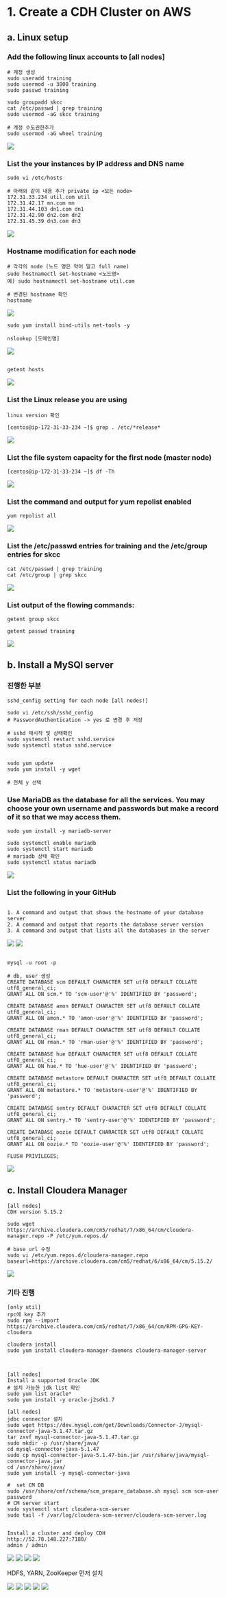 # 1. Create a CDH Cluster on AWS

## a. Linux setup

### Add the following linux accounts to [all nodes]

~~~
# 계정 생성
sudo useradd training
sudo usermod -u 3800 training
sudo passwd training

sudo groupadd skcc
cat /etc/passwd | grep training
sudo usermod -aG skcc training

# 계정 수도권한추가
sudo usermod -aG wheel training
~~~

![](/img/1-1.PNG)


### List the your instances by IP address and DNS name

~~~
sudo vi /etc/hosts

# 아래와 같이 내용 추가 private ip <모든 node>
172.31.33.234 util.com util
172.31.42.17 mn.com mn
172.31.44.103 dn1.com dn1
172.31.42.90 dn2.com dn2
172.31.45.39 dn3.com dn3
~~~
![](/img/1-2.PNG)

### Hostname modification for each node

~~~
# 각각의 node (노드 명은 약어 말고 full name)
sudo hostnamectl set-hostname <노드명>
예) sudo hostnamectl set-hostname util.com

# 변경된 hostname 확인
hostname
~~~
![](/img/1-3.PNG)

~~~
sudo yum install bind-utils net-tools -y

nslookup [도메인명]

~~~
![](/img/1-4.PNG)

~~~

getent hosts
~~~
![](/img/1-5.PNG)


### List the Linux release you are using

~~~
linux version 확인

[centos@ip-172-31-33-234 ~]$ grep . /etc/*release*

~~~
![](/img/1-6.PNG)


### List the file system capacity for the first node (master node)

~~~
[centos@ip-172-31-33-234 ~]$ df -Th
~~~
![](/img/1-7.PNG)

### List the command and output for yum repolist enabled

~~~
yum repolist all
~~~

![](/img/1-8.PNG)


### List the /etc/passwd entries for training and the /etc/group entries for skcc

~~~
cat /etc/passwd | grep training
cat /etc/group | grep skcc

~~~
![](/img/1-9.PNG)


### List output of the flowing commands:
~~~
getent group skcc

getent passwd training
~~~

![](/img/1-10.PNG)



## b. Install a MySQl server

### 진행한 부분
~~~
sshd_config setting for each node [all nodes!]

sudo vi /etc/ssh/sshd_config
# PasswordAuthentication -> yes 로 변경 후 저장

# sshd 재시작 및 상태확인
sudo systemctl restart sshd.service
sudo systemctl status sshd.service


sudo yum update
sudo yum install -y wget

# 전체 y 선택
~~~


### Use MariaDB as the database for all the services. You may choose your own username and passwords but make a record of it so that we may access them.

~~~
sudo yum install -y mariadb-server

sudo systemctl enable mariadb
sudo systemctl start mariadb
# mariadb 상태 확인
sudo systemctl status mariadb
~~~
![](/img/1-11.PNG)

### List the following in your GitHub
~~~

1. A command and output that shows the hostname of your database server
2. A command and output that reports the database server version
3. A command and output that lists all the databases in the server
~~~

![](/img/1-13.PNG)
![](/img/1-12.PNG)

~~~

mysql -u root -p

# db, user 생성
CREATE DATABASE scm DEFAULT CHARACTER SET utf8 DEFAULT COLLATE utf8_general_ci;
GRANT ALL ON scm.* TO 'scm-user'@'%' IDENTIFIED BY 'password';

CREATE DATABASE amon DEFAULT CHARACTER SET utf8 DEFAULT COLLATE utf8_general_ci;
GRANT ALL ON amon.* TO 'amon-user'@'%' IDENTIFIED BY 'password';

CREATE DATABASE rman DEFAULT CHARACTER SET utf8 DEFAULT COLLATE utf8_general_ci;
GRANT ALL ON rman.* TO 'rman-user'@'%' IDENTIFIED BY 'password';

CREATE DATABASE hue DEFAULT CHARACTER SET utf8 DEFAULT COLLATE utf8_general_ci;
GRANT ALL ON hue.* TO 'hue-user'@'%' IDENTIFIED BY 'password';

CREATE DATABASE metastore DEFAULT CHARACTER SET utf8 DEFAULT COLLATE utf8_general_ci;
GRANT ALL ON metastore.* TO 'metastore-user'@'%' IDENTIFIED BY 'password';

CREATE DATABASE sentry DEFAULT CHARACTER SET utf8 DEFAULT COLLATE utf8_general_ci;
GRANT ALL ON sentry.* TO 'sentry-user'@'%' IDENTIFIED BY 'password';

CREATE DATABASE oozie DEFAULT CHARACTER SET utf8 DEFAULT COLLATE utf8_general_ci;
GRANT ALL ON oozie.* TO 'oozie-user'@'%' IDENTIFIED BY 'password';

FLUSH PRIVILEGES;
~~~
![](/img/1-14.PNG)

## c. Install Cloudera Manager



~~~
[all nodes]
CDH version 5.15.2

sudo wget https://archive.cloudera.com/cm5/redhat/7/x86_64/cm/cloudera-manager.repo -P /etc/yum.repos.d/

# base url 수정
sudo vi /etc/yum.repos.d/cloudera-manager.repo
baseurl=https://archive.cloudera.com/cm5/redhat/6/x86_64/cm/5.15.2/
~~~

![](/img/1-15.PNG)




### 기타 진행


~~~
[only util]
rpc에 key 추가
sudo rpm --import https://archive.cloudera.com/cm5/redhat/7/x86_64/cm/RPM-GPG-KEY-cloudera

cloudera install
sudo yum install cloudera-manager-daemons cloudera-manager-server



[all nodes]
Install a supported Oracle JDK 
# 설치 가능한 jdk list 확인
sudo yum list oracle*
sudo yum install -y oracle-j2sdk1.7

[all nodes]
jdbc connector 설치 
sudo wget https://dev.mysql.com/get/Downloads/Connector-J/mysql-connector-java-5.1.47.tar.gz
tar zxvf mysql-connector-java-5.1.47.tar.gz
sudo mkdir -p /usr/share/java/
cd mysql-connector-java-5.1.47
sudo cp mysql-connector-java-5.1.47-bin.jar /usr/share/java/mysql-connector-java.jar
cd /usr/share/java/
sudo yum install -y mysql-connector-java

~~~


~~~
#  set CM DB
sudo /usr/share/cmf/schema/scm_prepare_database.sh mysql scm scm-user password
# CM server start
sudo systemctl start cloudera-scm-server
sudo tail -f /var/log/cloudera-scm-server/cloudera-scm-server.log


Install a cluster and deploy CDH
http://52.78.148.227:7180/
admin / admin
~~~

![](/img/1-16.PNG)
![](/img/1-17.PNG)
![](/img/1-18.PNG)
![](/img/1-19.PNG)

HDFS, YARN, ZooKeeper 먼저 설치

![](/img/1-20.PNG)
![](/img/1-21.PNG)
![](/img/1-22.PNG)
![](/img/1-23.PNG)
![](/img/1-24.PNG)





